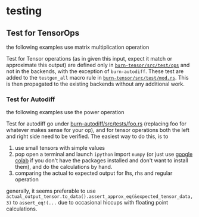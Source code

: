 # testing

## Test for TensorOps

the following examples use matrix multiplication operation

Test for Tensor operations (as in given this input, expect it match or approximate this output) are defined only in [`burn-tensor/src/test/ops`](https://github.com/tracel-ai/burn/blob/b9bd42959b0d3e755a25e383cb5b38beb25559b8/burn-tensor/src/tests/ops/matmul.rs#L1) and not in the backends, with the exception of `burn-autodiff`. These test are added to the `testgen_all` macro rule in [`burn-tensor/src/test/mod.rs`](https://github.com/tracel-ai/burn/blob/b9bd42959b0d3e755a25e383cb5b38beb25559b8/burn-tensor/src/tests/mod.rs#L59). This is then propagated to the existing backends without any additional work.

### Test for Autodiff

the following examples use the power operation

Test for autodiff go under [burn-autodiff/src/tests/foo.rs](https://github.com/tracel-ai/burn/blob/4ca3e31601228952bb1c1492bc9cd2adf15b5cf1/burn-autodiff/src/tests/pow.rs#L31) (replacing foo for whatever makes sense for your op), and for tensor operations both the left and right side need to be verified. The easiest way to do this, is to

1. use small tensors with simple values
2. pop open a terminal and launch `ipython` import `numpy` (or just use [google colab](https://colab.google/) if you don't have the packages installed and don't want to install them),  and do the calculations by hand.
3. comparing the actual to expected output for lhs, rhs and regular operation

generally, it seems preferable to use `actual_output_tensor.to_data().assert_approx_eq(&expected_tensor_data,3)` to `assert_eq!(...` due to occasional hiccups with floating point calculations.